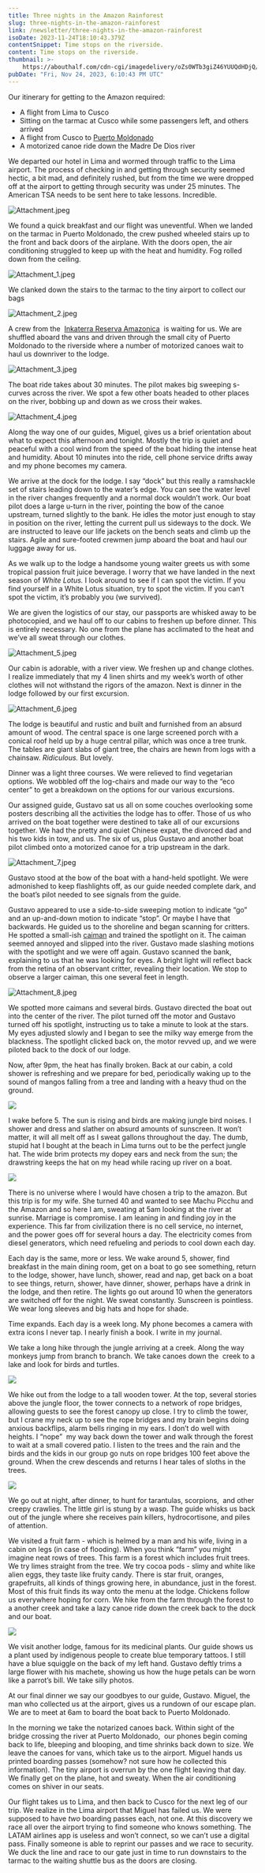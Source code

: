 ```yaml
---
title: Three nights in the Amazon Rainforest
slug: three-nights-in-the-amazon-rainforest
link: /newsletter/three-nights-in-the-amazon-rainforest
isoDate: 2023-11-24T18:10:43.379Z
contentSnippet: Time stops on the riverside.
content: Time stops on the riverside.
thumbnail: >-
    https://abouthalf.com/cdn-cgi/imagedelivery/oZs0WTb3giZ46YUUQdHDjQ/0bcdbe89-c69e-4b84-6b93-4b02a40b4c00/width=1200,format=auto
pubDate: "Fri, Nov 24, 2023, 6:10:43 PM UTC"
---
```


Our itinerary for getting to the Amazon required:

-   A flight from Lima to Cusco
-   Sitting on the tarmac at Cusco while some passengers left, and others arrived
-   A flight from Cusco to [Puerto Moldonado](https://maps.apple.com/?address=Puerto%20Maldonado,%20Peru&auid=16875938973237726276&ll=-12.600000,-69.183333&lsp=6489&q=Puerto%20Maldonado&t=m)
-   A motorized canoe ride down the Madre De Dios river

We departed our hotel in Lima and wormed through traffic to the Lima airport. The process of checking in and getting through security seemed hectic, a bit mad, and definitely rushed, but from the time we were dropped off at the airport to getting through security was under 25 minutes. The American TSA needs to be sent here to take lessons. Incredible.

![Attachment.jpeg](https://abouthalf.com/cdn-cgi/imagedelivery/oZs0WTb3giZ46YUUQdHDjQ/e3593386-145d-4a8b-e3ce-7a82e9e93f00/width=1200,format=auto "Attachment.jpeg")

We found a quick breakfast and our flight was uneventful. When we landed on the tarmac in Puerto Moldonado, the crew pushed wheeled stairs up to the front and back doors of the airplane. With the doors open, the air conditioning struggled to keep up with the heat and humidity. Fog rolled down from the ceiling.

![Attachment_1.jpeg](https://abouthalf.com/cdn-cgi/imagedelivery/oZs0WTb3giZ46YUUQdHDjQ/bb12da33-d44f-445d-d16d-fad8a4b56a00/width=1200,format=auto "Attachment_1.jpeg")

We clanked down the stairs to the tarmac to the tiny airport to collect our bags

![Attachment_2.jpeg](https://abouthalf.com/cdn-cgi/imagedelivery/oZs0WTb3giZ46YUUQdHDjQ/62317cdb-0c3b-49c6-d195-0265f2841d00/width=1200,format=auto "Attachment_2.jpeg")

A crew from the  [Inkaterra Reserva Amazonica](https://maps.apple.com/?address=Madre%20de%20Dios,%20Peru&auid=6301384227557163490&ll=-12.541710,-69.053740&lsp=9902&q=Inkaterra%20Reserva%20Amazonica&t=m)  is waiting for us. We are shuffled aboard the vans and driven through the small city of Puerto Moldonado to the riverside where a number of motorized canoes wait to haul us downriver to the lodge.

![Attachment_3.jpeg](https://abouthalf.com/cdn-cgi/imagedelivery/oZs0WTb3giZ46YUUQdHDjQ/14f1f37d-07e6-4b75-7535-9d5a13276700/width=1200,format=auto "Attachment_3.jpeg")

The boat ride takes about 30 minutes. The pilot makes big sweeping s-curves across the river. We spot a few other boats headed to other places on the river, bobbing up and down as we cross their wakes.

![Attachment_4.jpeg](https://abouthalf.com/cdn-cgi/imagedelivery/oZs0WTb3giZ46YUUQdHDjQ/c3272f9e-60c3-425e-68a5-f062d28b8d00/width=1200,format=auto "Attachment_4.jpeg")

Along the way one of our guides, Miguel, gives us a brief orientation about what to expect this afternoon and tonight. Mostly the trip is quiet and peaceful with a cool wind from the speed of the boat hiding the intense heat and humidity. About 10 minutes into the ride, cell phone service drifts away and my phone becomes my camera.

We arrive at the dock for the lodge. I say “dock” but this really a ramshackle set of stairs leading down to the water’s edge. You can see the water level in the river changes frequently and a normal dock wouldn’t work. Our boat pilot does a large u-turn in the river, pointing the bow of the canoe upstream, turned slightly to the bank. He idles the motor just enough to stay in position on the river, letting the current pull us sideways to the dock. We are instructed to leave our life jackets on the bench seats and climb up the stairs. Agile and sure-footed crewmen jump aboard the boat and haul our luggage away for us.

As we walk up to the lodge a handsome young waiter greets us with some tropical passion fruit juice beverage. I worry that we have landed in the next season of _White Lotus._ I look around to see if I can spot the victim. If you find yourself in a White Lotus situation, try to spot the victim. If you can’t spot the victim, it’s probably you (we survived).

We are given the logistics of our stay, our passports are whisked away to be photocopied, and we haul off to our cabins to freshen up before dinner. This is entirely necessary. No one from the plane has acclimated to the heat and we’ve all sweat through our clothes.

![Attachment_5.jpeg](https://abouthalf.com/cdn-cgi/imagedelivery/oZs0WTb3giZ46YUUQdHDjQ/b88a13f2-9687-43b5-2726-2b8ef1ef4f00/width=1200,format=auto "Attachment_5.jpeg")

Our cabin is adorable, with a river view. We freshen up and change clothes. I realize immediately that my 4 linen shirts and my week’s worth of other clothes will not withstand the rigors of the amazon. Next is dinner in the lodge followed by our first excursion.

![Attachment_6.jpeg](https://abouthalf.com/cdn-cgi/imagedelivery/oZs0WTb3giZ46YUUQdHDjQ/4ac38fde-8f87-4b78-65be-619219148500/width=1200,format=auto "Attachment_6.jpeg")

The lodge is beautiful and rustic and built and furnished from an absurd amount of wood. The central space is one large screened porch with a conical roof held up by a huge central pillar, which was once a tree trunk. The tables are giant slabs of giant tree, the chairs are hewn from logs with a chainsaw. _Ridiculous._ But lovely.

Dinner was a light three courses. We were relieved to find vegetarian options. We wobbled off the log-chairs and made our way to the “eco center” to get a breakdown on the options for our various excursions.

Our assigned guide, Gustavo sat us all on some couches overlooking some posters describing all the activities the lodge has to offer. Those of us who arrived on the boat together were destined to take all of our excursions together. We had the pretty and quiet Chinese expat, the divorced dad and his two kids in tow, and us. The six of us, plus Gustavo and another boat pilot climbed onto a motorized canoe for a trip upstream in the dark.

![Attachment_7.jpeg](https://abouthalf.com/cdn-cgi/imagedelivery/oZs0WTb3giZ46YUUQdHDjQ/230d5127-3fe5-456d-112c-dd3a6c175200/width=1200,format=auto "Attachment_7.jpeg")

Gustavo stood at the bow of the boat with a hand-held spotlight. We were admonished to keep flashlights off, as our guide needed complete dark, and the boat’s pilot needed to see signals from the guide.

Gustavo appeared to use a side-to-side sweeping motion to indicate “go” and an up-and-down motion to indicate “stop”. Or maybe I have that backwards. He guided us to the shoreline and began scanning for critters. He spotted a small-ish [caiman](https://en.wikipedia.org/wiki/Caiman) and trained the spotlight on it. The caiman seemed annoyed and slipped into the river. Gustavo made slashing motions with the spotlight and we were off again. Gustavo scanned the bank, explaining to us that he was looking for eyes. A bright light will reflect back from the retina of an observant critter, revealing their location. We stop to observe a larger caiman, this one several feet in length.

![Attachment_8.jpeg](https://abouthalf.com/cdn-cgi/imagedelivery/oZs0WTb3giZ46YUUQdHDjQ/8e38d433-c94c-4d58-8dce-89e9a4b05200/width=1200,format=auto "Attachment_8.jpeg")

We spotted more caimans and several birds. Gustavo directed the boat out into the center of the river. The pilot turned off the motor and Gustavo turned off his spotlight, instructing us to take a minute to look at the stars. My eyes adjusted slowly and I began to see the milky way emerge from the blackness. The spotlight clicked back on, the motor revved up, and we were piloted back to the dock of our lodge.

Now, after 9pm, the heat has finally broken. Back at our cabin, a cold shower is refreshing and we prepare for bed, periodically waking up to the sound of mangos falling from a tree and landing with a heavy thud on the ground.

![](https://abouthalf.com/cdn-cgi/imagedelivery/oZs0WTb3giZ46YUUQdHDjQ/dbd1a713-9e65-4aa2-bb2d-ee1b41b94100/width=1200,format=auto)

I wake before 5. The sun is rising and birds are making jungle bird noises. I shower and dress and slather on absurd amounts of sunscreen. It won’t matter, it will all melt off as I sweat gallons throughout the day. The dumb, stupid hat I bought at the beach in Lima turns out to be the perfect jungle hat. The wide brim protects my dopey ears and neck from the sun; the drawstring keeps the hat on my head while racing up river on a boat.

![](https://abouthalf.com/cdn-cgi/imagedelivery/oZs0WTb3giZ46YUUQdHDjQ/7893fc84-6d39-499f-a7c5-4ecb950b2600/width=1200,format=auto)

There is no universe where I would have chosen a trip to the amazon. But this trip is for my wife. She turned 40 and wanted to see Machu Picchu and the Amazon and so here I am, sweating at 5am looking at the river at sunrise. Marriage is compromise. I am leaning in and finding joy in the experience. This far from civilization there is no cell service, no internet, and the power goes off for several hours a day. The electricity comes from diesel generators, which need refueling and periods to cool down each day.

Each day is the same, more or less. We wake around 5, shower, find breakfast in the main dining room, get on a boat to go see something, return to the lodge, shower, have lunch, shower, read and nap, get back on a boat to see things, return, shower, have dinner, shower, perhaps have a drink in the lodge, and then retire. The lights go out around 10 when the generators are switched off for the night. We sweat constantly. Sunscreen is pointless. We wear long sleeves and big hats and hope for shade.

Time expands. Each day is a week long. My phone becomes a camera with extra icons I never tap. I nearly finish a book. I write in my journal.

We take a long hike through the jungle arriving at a creek. Along the way monkeys jump from branch to branch. We take canoes down the  creek to a lake and look for birds and turtles.

![](https://abouthalf.com/cdn-cgi/imagedelivery/oZs0WTb3giZ46YUUQdHDjQ/81cde305-6ea6-4f8c-8bfc-5c5b3c7d1100/width=1200,format=auto)

We hike out from the lodge to a tall wooden tower. At the top, several stories above the jungle floor, the tower connects to a network of rope bridges, allowing guests to see the forest canopy up close. I try to climb the tower, but I crane my neck up to see the rope bridges and my brain begins doing anxious backflips, alarm bells ringing in my ears. I don’t do well with heights. I “nope”  my way back down the tower and walk through the forest to wait at a small covered patio. I listen to the trees and the rain and the birds and the kids in our group go nuts on rope bridges 100 feet above the ground. When the crew descends and returns I hear tales of sloths in the trees.

![](https://abouthalf.com/cdn-cgi/imagedelivery/oZs0WTb3giZ46YUUQdHDjQ/57dcece4-4af7-4d0c-3b2b-86e8ecf56600/width=1200,format=auto)

We go out at night, after dinner, to hunt for tarantulas, scorpions,  and other creepy crawlies. The little girl is stung by a wasp. The guide whisks us back out of the jungle where she receives pain killers, hydrocortisone, and piles of attention.

We visited a fruit farm - which is helmed by a man and his wife, living in a cabin on legs (in case of flooding). When you think “farm” you might imagine neat rows of trees. This farm is a forest which includes fruit trees. We try limes straight from the tree. We try cocoa pods - slimy and white like alien eggs, they taste like fruity candy. There is star fruit, oranges, grapefruits, all kinds of things growing here, in abundance, just in the forest. Most of this fruit finds its way onto the menu at the lodge. Chickens follow us everywhere hoping for corn. We hike from the farm through the forest to a another creek and take a lazy canoe ride down the creek back to the dock and our boat.

![](https://abouthalf.com/cdn-cgi/imagedelivery/oZs0WTb3giZ46YUUQdHDjQ/16392f62-baea-4956-6569-bbd560a30300/width=1200,format=auto)

We visit another lodge, famous for its medicinal plants. Our guide shows us a plant used by indigenous people to create blue temporary tattoos. I still have a blue squiggle on the back of my left hand. Gustavo deftly trims a large flower with his machete, showing us how the huge petals can be worn like a parrot’s bill. We take silly photos.

At our final dinner we say our goodbyes to our guide, Gustavo. Miguel, the man who collected us at the airport, gives us a rundown of our escape plan. We are to meet at 6am to board the boat back to Puerto Moldonado.

In the morning we take the notarized canoes back. Within sight of the bridge crossing the river at Puerto Moldonado,  our phones begin coming back to life, bleeping and blooping, and time shrinks back down to size. We leave the canoes for vans, which take us to the airport. Miguel hands us printed boarding passes (somehow? not sure how he collected this information). The tiny airport is overrun by the one flight leaving that day. We finally get on the plane, hot and sweaty. When the air conditioning comes on shiver in our seats.

Our flight takes us to Lima, and then back to Cusco for the next leg of our trip. We realize in the Lima airport that Miguel has failed us. We were supposed to have _two_ boarding passes each, not one. At this discovery we race all over the airport trying to find someone who knows something. The LATAM airlines app is useless and won’t connect, so we can’t use a digital pass. Finally someone is able to reprint our passes and we race to security. We duck the line and race to our gate just in time to run downstairs to the tarmac to the waiting shuttle bus as the doors are closing.
